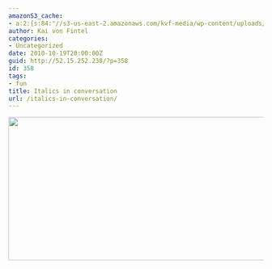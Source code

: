 ```yaml
---
amazonS3_cache:
- a:2:{s:84:"//s3-us-east-2.amazonaws.com/kvf-media/wp-content/uploads/20170813181747/italics.gif";i:665;s:54:"//52.15.252.238/wp-content/uploads/2010/10/italics.gif";i:665;}
author: Kai von Fintel
categories:
- Uncategorized
date: 2010-10-19T20:00:00Z
guid: http://52.15.252.238/?p=358
id: 358
tags:
- fun
title: Italics in conversation
url: /italics-in-conversation/
---
```


<img src="http://52.15.252.238/wp-content/uploads/2010/10/italics.gif" alt="" width="900" height="284" class="alignnone size-full wp-image-665" />